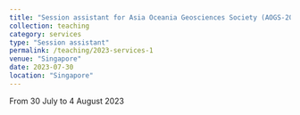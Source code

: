 ```yaml
---
title: "Session assistant for Asia Oceania Geosciences Society (AOGS-2023) conference"
collection: teaching
category: services
type: "Session assistant"
permalink: /teaching/2023-services-1
venue: "Singapore"
date: 2023-07-30
location: "Singapore"
---
```


From 30 July to 4 August 2023
